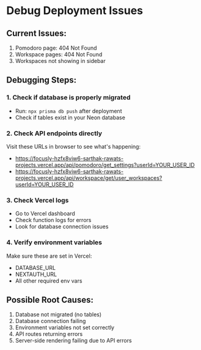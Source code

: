 # Debug Deployment Issues

## Current Issues:
1. Pomodoro page: 404 Not Found
2. Workspace pages: 404 Not Found  
3. Workspaces not showing in sidebar

## Debugging Steps:

### 1. Check if database is properly migrated
- Run: `npx prisma db push` after deployment
- Check if tables exist in your Neon database

### 2. Check API endpoints directly
Visit these URLs in browser to see what's happening:
- https://focusly-hzfx8viw6-sarthak-rawats-projects.vercel.app/api/pomodoro/get_settings?userId=YOUR_USER_ID
- https://focusly-hzfx8viw6-sarthak-rawats-projects.vercel.app/api/workspace/get/user_workspaces?userId=YOUR_USER_ID

### 3. Check Vercel logs
- Go to Vercel dashboard
- Check function logs for errors
- Look for database connection issues

### 4. Verify environment variables
Make sure these are set in Vercel:
- DATABASE_URL
- NEXTAUTH_URL
- All other required env vars

## Possible Root Causes:
1. Database not migrated (no tables)
2. Database connection failing
3. Environment variables not set correctly
4. API routes returning errors
5. Server-side rendering failing due to API errors